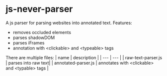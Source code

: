 # js-never-parser
A js parser for parsing websites into annotated text. 
Features:
- removes occluded elements
- parses shadowDOM
- parses iFrames
- annotation with \<clickable> and \<typeable> tags

There are multiple files:
| name | description |
| --- | --- |
| raw-text-parser.js | parses into raw text|
| annotated-parser.js | annotates with \<clickable> and \<typable> tags |


